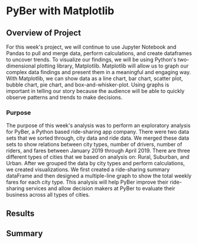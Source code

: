 # PyBer with Matplotlib

## Overview of Project
For this week's project, we will continue to use Jupyter Notebook and Pandas to pull and merge data, perform calculations, and create dataframes to uncover trends. To visualize our findings, we will be using Python's two-dimensional plotting library, Matplotlib. Matplotlib will allow us to graph our complex data findings and present them in a meaningful and engaging way. With Matplotlib, we can show data as a line chart, bar chart, scatter plot, bubble chart, pie chart, and box-and-whisker-plot. Using graphs is important in telling our story because the audience will be able to quickly observe patterns and trends to make decisions.

### Purpose
The purpose of this week's analysis was to perform an exploratory analysis for PyBer, a Python based ride-sharing app company. There were two data sets that we sorted through, city data and ride data. We merged these data sets to show relations between city types, number of drivers, number of riders, and fares between January 2019 through April 2019. There are three different types of cities that we based on analysis on: Rural, Suburban, and Urban. After we grouped the data by city types and perform calculations, we created visualizations. We first created a ride-sharing summary dataFrame and then designed a multiple-line graph to show the total weekly fares for each city type. This analysis will help PyBer improve their ride-sharing services and allow decision makers at PyBer to evaluate their business across all types of cities.

## Results

## Summary